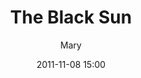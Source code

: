 ---
layout: portfolio
title: "The Black Sun"
date: "2011-11-08 15:00"
author: Mary
categories: [fashion]

name: "album2"

frontImage: 
    file: "front.jpg"
    type: 'landscape'
      
photos: 
    - file: "front.jpg"
      type: "landscape" 
    - file: "1.jpg"
      type: "portrait" 
    - file: "2.jpg"
      type: "portrait"

comments: false
published: true
sharing: false

---